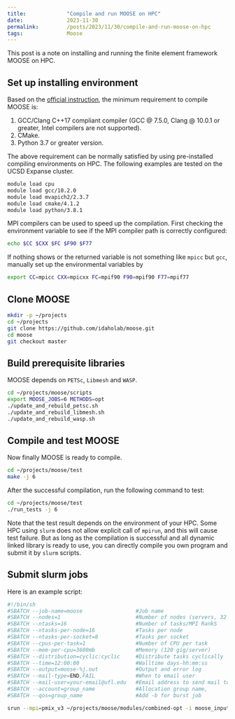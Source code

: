 ```yaml
---
title:             "Compile and run MOOSE on HPC"
date:              2023-11-30
permalink:         /posts/2023/11/30/compile-and-run-moose-on-hpc
tags:              Moose
---
```


This post is a note on installing and running the finite element framework MOOSE on HPC.

## Set up installing environment

Based on the [official instruction](https://mooseframework.inl.gov/getting_started/installation/hpc_install_moose.html), the minimum requirement to compile MOOSE is:

1. GCC/Clang C++17 compliant compiler (GCC @ 7.5.0, Clang @ 10.0.1 or greater, Intel compilers are not supported).
2. CMake.
3. Python 3.7 or greater version.

The above requirement can be normally satisfied by using pre-installed compiling environments on HPC. The following examples are tested on the UCSD Expanse cluster.

```bash
module load cpu
module load gcc/10.2.0
module load mvapich2/2.3.7
module load cmake/4.1.2
module load python/3.8.1
```

MPI compilers can be used to speed up the compilation. First checking the environment variable to see if the MPI compiler path is correctly configured:

```bash
echo $CC $CXX $FC $F90 $F77
```

If nothing shows or the returned variable is not something like `mpicc` but `gcc`, manually set up the environmental variables by

```bash
export CC=mpicc CXX=mpicxx FC=mpif90 F90=mpif90 F77=mpif77
```

## Clone MOOSE

```bash
mkdir -p ~/projects
cd ~/projects
git clone https://github.com/idaholab/moose.git
cd moose
git checkout master
```

## Build prerequisite libraries

MOOSE depends on `PETSc`, `Libmesh` and `WASP`. 

```bash
cd ~/projects/moose/scripts
export MOOSE_JOBS=6 METHODS=opt
./update_and_rebuild_petsc.sh
./update_and_rebuild_libmesh.sh
./update_and_rebuild_wasp.sh
```

## Compile and test MOOSE

Now finally MOOSE is ready to compile.

```bash
cd ~/projects/moose/test
make -j 6
```

After the successful compilation, run the following command to test:

```bash
cd ~/projects/moose/test
./run_tests -j 6
```

Note that the test result depends on the environment of your HPC. Some HPC using `slurm` does not allow explicit call of `mpirun`, and this will cause test failure. But as long as the compilation is successful and all dynamic linked library is ready to use, you can directly compile you own program and submit it by `slurm` scripts.

## Submit slurm jobs

Here is an example script:

```bash
#!/bin/sh
#SBATCH --job-name=moose                 #Job name
#SBATCH --nodes=1                        #Number of nodes (servers, 32 proc/node)
#SBATCH --ntasks=16                      #Number of tasks/MPI RankS
#SBATCH --ntasks-per-node=16             #Tasks per node
#SBATCH --ntasks-per-socket=8            #Tasks per socket
#SBATCH --cpus-per-task=1                #Number of CPU per task
#SBATCH --mem-per-cpu=3600mb             #Memory (120 gig/server)
#SBATCH --distribution=cyclic:cyclic     #Distribute tasks cyclically 
#SBATCH --time=12:00:00                  #Walltime days-hh:mm:ss
#SBATCH --output=moose-%j.out            #Output and error log
#SBATCH --mail-type=END,FAIL             #When to email user
#SBATCH --mail-user=your-email@ufl.edu   #Email address to send mail to
#SBATCH --account=group_name             #Allocation group name,
#SBATCH --qos=group_name                 #Add -b for burst job

srun --mpi=pmix_v3 ~/projects/moose/modules/combined-opt -i moose_input_file.i
```